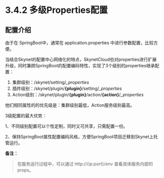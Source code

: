# 3.4.2 多级Properties配置

## 配置介绍

由于在 SpringBoot中，通常在 application.properties 中进行参数配置，比较方便。

当结合Skynet的配置中心网络化的特点，SkynetCloud也对properties进行扩展升级，同时兼顾SpringBoot的配置编码特性，实现了3个级别的properties继承配置：

1. 集群级别：/skynet/setting/_\_properties_
2. 插件级别：/skynet/plugin/**{plugin}**/setting/_\_properties_
3. Action级别：/skynet/plugin/**{plugin}**/action/**{action}**/_\_properties_

他们相同属性的的优先级是：集群级别最低，Action服务级别最高。

3级配置的最大优势：

1、不同级别配置可以个性定制，同时又可共享，只需配置一份。

2、保持SpringBoot属性配置编码风格，方便SpringBoot项目迁移到Skynet上托管运行。

**备注：**

> 在服务运行过程中，可以通过 http://{ip:port}/env 查看具体服务内部的props。








